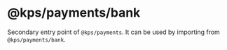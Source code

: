 # @kps/payments/bank

Secondary entry point of `@kps/payments`. It can be used by importing from `@kps/payments/bank`.
